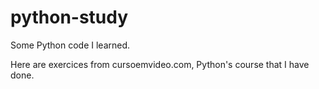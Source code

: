 # python-study
Some Python code I learned.

Here are exercices from cursoemvideo.com, Python's course that I have done.
